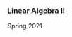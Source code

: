 <html>
<h3>
<a href="LinearAlgebraSp21">Linear Algebra II </a>
</h3>
  <p>Spring 2021
  </p>
<h4>


</html>
